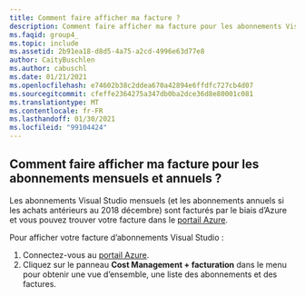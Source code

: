 ```yaml
---
title: Comment faire afficher ma facture ?
description: Comment faire afficher ma facture pour les abonnements Visual Studio mensuels et annuels
ms.faqid: group4_
ms.topic: include
ms.assetid: 2b91ea18-d8d5-4a75-a2cd-4996e63d77e8
author: CaityBuschlen
ms.author: cabuschl
ms.date: 01/21/2021
ms.openlocfilehash: e74602b38c2ddea670a42894e6ffdfc727cb4d07
ms.sourcegitcommit: cfeffe2364275a347db0ba2dce36d8e80001c081
ms.translationtype: MT
ms.contentlocale: fr-FR
ms.lasthandoff: 01/30/2021
ms.locfileid: "99104424"
---
```

## <a name="how-do-i-view-my-invoice-for-monthly-and-annual-subscriptions"></a>Comment faire afficher ma facture pour les abonnements mensuels et annuels ?

Les abonnements Visual Studio mensuels (et les abonnements annuels si les achats antérieurs au 2018 décembre) sont facturés par le biais d’Azure et vous pouvez trouver votre facture dans le [portail Azure](https://portal.azure.com/). 

Pour afficher votre facture d’abonnements Visual Studio :
1. Connectez-vous au [portail Azure](https://portal.azure.com/). 
0. Cliquez sur le panneau **Cost Management + facturation** dans le menu pour obtenir une vue d’ensemble, une liste des abonnements et des factures. 